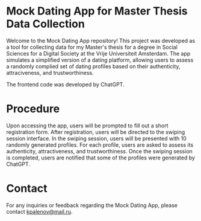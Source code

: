 # Mock Dating App for Master Thesis Data Collection
Welcome to the Mock Dating App repository! This project was developed as a tool for collecting data for my Master's thesis for a degree in Social Sciences for a Digital Society at the Vrije Universiteit Amsterdam.
The app simulates a simplified version of a dating platform, allowing users to assess a randomly complied set of dating profiles based on their authenticity, attraciveness, and trustworthiness.

The frontend code was developed by ChatGPT.

# Procedure
Upon accessing the app, users will be prompted to fill out a short registration form.
After registration, users will be directed to the swiping session interface.
In the swiping session, users will be presented with 10 randomly generated profiles.
For each profile, users are asked to assess its authenticity, attractiveness, and trustworthiness.
Once the swiping session is completed, users are notified that some of the profiles were generated by ChatGPT.

# Contact
For any inquiries or feedback regarding the Mock Dating App, please contact kpalenov@mail.ru.
